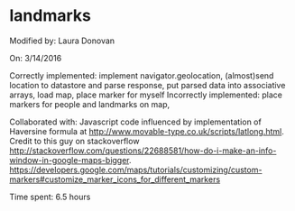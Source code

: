 # landmarks

Modified by: Laura Donovan

On: 3/14/2016

Correctly implemented: implement navigator.geolocation, (almost)send location to datastore and parse response,  put parsed data into associative arrays, load map, place marker for myself
Incorrectly implemented: place markers for people and landmarks on map,

Collaborated with: Javascript code influenced by implementation of Haversine formula at http://www.movable-type.co.uk/scripts/latlong.html. Credit to this guy on stackoverflow http://stackoverflow.com/questions/22688581/how-do-i-make-an-info-window-in-google-maps-bigger. https://developers.google.com/maps/tutorials/customizing/custom-markers#customize_marker_icons_for_different_markers

Time spent: 6.5 hours